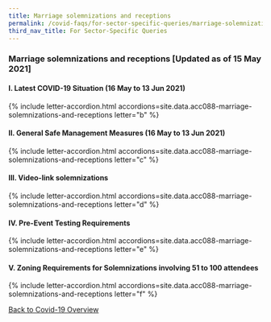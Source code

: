 ```yaml
---
title: Marriage solemnizations and receptions
permalink: /covid-faqs/for-sector-specific-queries/marriage-solemnizations-and-receptions
third_nav_title: For Sector-Specific Queries
---
```


### Marriage solemnizations and receptions [Updated as of 15 May 2021]

#### I. Latest COVID-19 Situation (16 May to 13 Jun 2021)

{% include letter-accordion.html accordions=site.data.acc088-marriage-solemnizations-and-receptions letter="b" %}

#### II. General Safe Management Measures (16 May to 13 Jun 2021)

{% include letter-accordion.html accordions=site.data.acc088-marriage-solemnizations-and-receptions letter="c" %}

#### III. Video-link solemnizations

{% include letter-accordion.html accordions=site.data.acc088-marriage-solemnizations-and-receptions letter="d" %}

#### IV. Pre-Event Testing Requirements

{% include letter-accordion.html accordions=site.data.acc088-marriage-solemnizations-and-receptions letter="e" %}

#### V. Zoning Requirements for Solemnizations involving 51 to 100 attendees

{% include letter-accordion.html accordions=site.data.acc088-marriage-solemnizations-and-receptions letter="f" %}

[Back to Covid-19 Overview](/covid/)

<script src="/jquery/loadFuse.js"></script>
